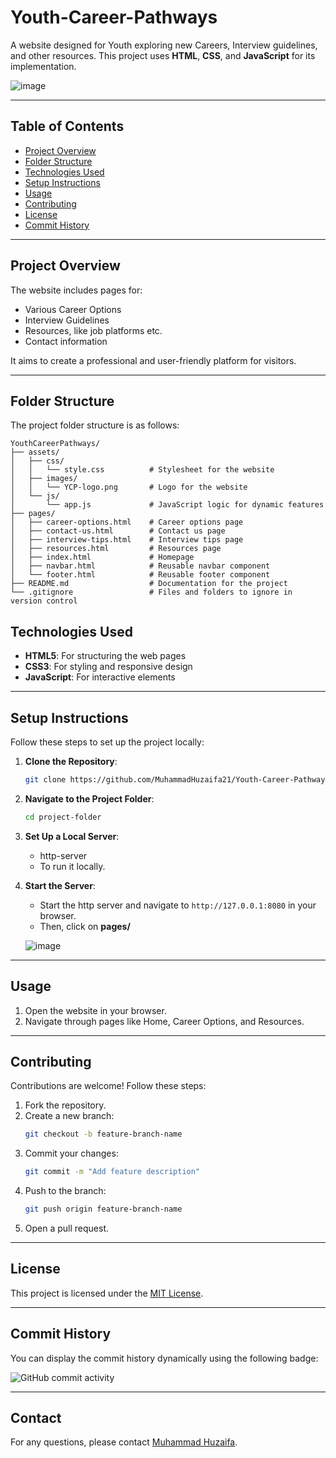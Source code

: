 # Youth-Career-Pathways

A website designed for Youth exploring new Careers, Interview guidelines, and other resources. This project uses **HTML**, **CSS**, and **JavaScript** for its implementation.

![image](https://github.com/user-attachments/assets/b06428b2-41fc-4da7-a53c-64c604a6cf28)

---

## Table of Contents

- [Project Overview](#project-overview)
- [Folder Structure](#folder-structure)
- [Technologies Used](#technologies-used)
- [Setup Instructions](#setup-instructions)
- [Usage](#usage)
- [Contributing](#contributing)
- [License](#license)
- [Commit History](#commit-history)

---

## Project Overview

The website includes pages for:
- Various Career Options
- Interview Guidelines
- Resources, like job platforms etc.
- Contact information

It aims to create a professional and user-friendly platform for visitors.

---

## Folder Structure

The project folder structure is as follows:

```
YouthCareerPathways/
├── assets/
│   ├── css/
│   │   └── style.css          # Stylesheet for the website
│   ├── images/
│   │   └── YCP-logo.png       # Logo for the website
│   └── js/
│       └── app.js             # JavaScript logic for dynamic features
├── pages/
│   ├── career-options.html    # Career options page
│   ├── contact-us.html        # Contact us page
│   ├── interview-tips.html    # Interview tips page
│   ├── resources.html         # Resources page
│   ├── index.html             # Homepage
│   ├── navbar.html            # Reusable navbar component
│   └── footer.html            # Reusable footer component
├── README.md                  # Documentation for the project
└── .gitignore                 # Files and folders to ignore in version control
```


## Technologies Used

- **HTML5**: For structuring the web pages
- **CSS3**: For styling and responsive design
- **JavaScript**: For interactive elements

---

## Setup Instructions

Follow these steps to set up the project locally:

1. **Clone the Repository**:
   ```bash
   git clone https://github.com/MuhammadHuzaifa21/Youth-Career-Pathways.git
   ```

2. **Navigate to the Project Folder**:
   ```bash
   cd project-folder
   ```

3. **Set Up a Local Server**:
   - http-server
   - To run it locally.

4. **Start the Server**:
   - Start the http server and navigate to `http://127.0.0.1:8080` in your browser.
   - Then, click on **pages/**
   
   ![image](https://github.com/user-attachments/assets/960f636d-f924-4bad-8adc-64559151645f)

---

## Usage

1. Open the website in your browser.
2. Navigate through pages like Home, Career Options, and Resources.

---

## Contributing

Contributions are welcome! Follow these steps:

1. Fork the repository.
2. Create a new branch:
   ```bash
   git checkout -b feature-branch-name
   ```
3. Commit your changes:
   ```bash
   git commit -m "Add feature description"
   ```
4. Push to the branch:
   ```bash
   git push origin feature-branch-name
   ```
5. Open a pull request.

---

## License

This project is licensed under the [MIT License](LICENSE).

---

## Commit History

You can display the commit history dynamically using the following badge:

![GitHub commit activity](https://img.shields.io/github/commit-activity/m/MuhammadHuzaifa21/Youth-Career-Pathways)

---

## Contact

For any questions, please contact [Muhammad Huzaifa](mailto:m.huzaifa2k@gmail.com).
